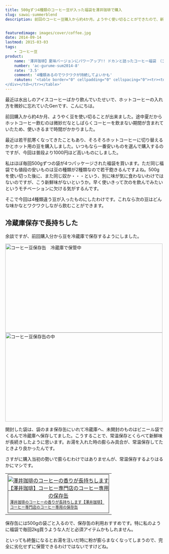 ```yaml
---
title: 500gずつ4種類のコーヒー豆が入った福袋を澤井珈琲で購入
slug: sawai-summerblend
description: 前回のコーヒー豆購入から約4か月。ようやく使い切ることができたので、新しく豆を購入しました。今回は一番安いものではなく普段より約1000円追加支出し、4種類の豆が入った福袋を購入しました。それでもコストパフォーマンスはいいと思います。


featuredimage: images/cover/coffee.jpg
date: 2014-09-14
lastmod: 2015-03-03
tags: 
    - コーヒー豆
product:
    name: '澤井珈琲】夏味バージョンにパワーアップ!! ドカンと詰ったコーヒー福袋　（コーヒー/コーヒー豆/珈琲豆）'
    number: 'ac-gurume-sum2014-8'
    rate: '3.5'
    comment: '4種類あるのでワクワクが持続してよいかも'
    rakuten: '<table border="0" cellpadding="0" cellspacing="0"><tr><td valign="top"><div style="border:1px solid;margin:0px;padding:6px 0px;width:320px;text-align:center;float:left"><a href="http://hb.afl.rakuten.co.jp/hgc/11be2770.9eec789a.11be2771.029f4a42/?pc=http%3a%2f%2fitem.rakuten.co.jp%2fsawaicoffee-tea%2fac-gurume04%2f%3fscid%3daf_link_tbl&m=http%3a%2f%2fm.rakuten.co.jp%2fsawaicoffee-tea%2fn%2fac-gurume04" target="_blank"><img src="http://hbb.afl.rakuten.co.jp/hgb/?pc=http%3a%2f%2fthumbnail.image.rakuten.co.jp%2f%400_mall%2fsawaicoffee-tea%2fcabinet%2fmail%2fnatsu_gurume2014001.jpg%3f_ex%3d300x300&m=http%3a%2f%2fthumbnail.image.rakuten.co.jp%2f%400_mall%2fsawaicoffee-tea%2fcabinet%2fmail%2fnatsu_gurume2014001.jpg%3f_ex%3d80x80" alt="【澤井珈琲】夏味バージョンにパワーアップ!! ドカンと詰ったコーヒー福袋　（コーヒー/コーヒー豆/珈琲豆）" border="0" style="margin:0px;padding:0px"></a><p style="font-size:12px;line-height:1.4em;text-align:left;margin:0px;padding:2px 6px"><a href="http://hb.afl.rakuten.co.jp/hgc/11be2770.9eec789a.11be2771.029f4a42/?pc=http%3a%2f%2fitem.rakuten.co.jp%2fsawaicoffee-tea%2fac-gurume04%2f%3fscid%3daf_link_tbl&m=http%3a%2f%2fm.rakuten.co.jp%2fsawaicoffee-tea%2fn%2fac-gurume04" target="_blank">【澤井珈琲】夏味バージョンにパワーアップ!! ドカンと詰ったコーヒー福袋　（コーヒー/コーヒー豆/珈琲豆）</a>
</div></td></tr></table>'
---
```


最近は水出しのアイスコーヒーばかり飲んでいたせいで、ホットコーヒーの入れ方を微妙に忘れていたGenです、こんにちは。

前回購入から約4か月、ようやく豆を使い切ることが出来ました。途中夏だからホットコーヒー飲むのは微妙だなとしばらくコーヒーを飲まない期間が含まれていたため、使いきるまで時間がかかりました。

最近は若干肌寒くなってきたこともあり、そろそろホットコーヒーに切り替えるかとホット用の豆を購入しました。いつもなら一番安いものを選んで購入するのですが、今回は普段より1000円ほど高いものにしました。

私はほぼ毎回500gずつの袋が4つパッケージされた福袋を買います。ただ同じ福袋でも値段の安いものは豆の種類が2種類なので若干飽きるんですよね。500gを使い切った後に、また同じ奴か・・・という、別に味が気に食わないわけではないのですが、こう新鮮味がないというか。早く使いきって次のを飲んでみたいというモチベーションに欠ける気がするんです。

そこで今回は4種類違う豆が入ったものにしたわけです。これなら次の豆はどんな味かなとワクワクしながら飲むことができます。


## 冷蔵庫保存で長持ちした


余談ですが、前回購入分から豆を冷蔵庫で保存するようにしました。

<img src="https://wantit.gcreate.jp/wp-content/uploads/2014/07/P7162371.jpg" alt="コーヒー豆保存缶　冷蔵庫で保管中" width="500" height="282" class="alignnone size-full wp-image-573" srcset="https://wantit.gcreate.jp/wp-content/uploads/2014/07/P7162371.jpg 500w, https://wantit.gcreate.jp/wp-content/uploads/2014/07/P7162371-300x169.jpg 300w" sizes="(max-width: 500px) 100vw, 500px" />

<img src="https://wantit.gcreate.jp/wp-content/uploads/2014/07/P7162372.jpg" alt="コーヒー豆保存缶の中" width="500" height="282" class="alignnone size-full wp-image-574" srcset="https://wantit.gcreate.jp/wp-content/uploads/2014/07/P7162372.jpg 500w, https://wantit.gcreate.jp/wp-content/uploads/2014/07/P7162372-300x169.jpg 300w" sizes="(max-width: 500px) 100vw, 500px" />

開封した袋は、袋のまま保存缶にいれて冷蔵庫へ、未開封のものはビニール袋でくるんで冷蔵庫へ保存してました。こうすることで、常温保存とくらべて新鮮味が長続きしたように思います。お湯を入れた時の膨らみ具合が、常温保存してたときより良かったんです。

さすがに購入当初の勢いで膨らむわけではありませんが、常温保存するよりはるかにマシです。

<table cellpadding="0" cellspacing="0">
<tr>
<td valign="top">
<div style="border:1px solid;margin:0px;padding:6px 0px;width:320px;text-align:center;float:left"><a href="http://hb.afl.rakuten.co.jp/hgc/11be2770.9eec789a.11be2771.029f4a42/?pc=http%3a%2f%2fitem.rakuten.co.jp%2fsawaicoffee-tea%2fi-o-hozonkan-001%2f%3fscid%3daf_link_tbl&amp;m=http%3a%2f%2fm.rakuten.co.jp%2fsawaicoffee-tea%2fn%2fi-o-hozonkan-001" target="_blank"><img src="http://hbb.afl.rakuten.co.jp/hgb/?pc=http%3a%2f%2fthumbnail.image.rakuten.co.jp%2f%400_mall%2fsawaicoffee-tea%2fcabinet%2f200912181118.jpg%3f_ex%3d300x300&amp;m=http%3a%2f%2fthumbnail.image.rakuten.co.jp%2f%400_mall%2fsawaicoffee-tea%2fcabinet%2f200912181118.jpg%3f_ex%3d80x80" alt="澤井珈琲のコーヒーの香りが長持ちします【澤井珈琲】コーヒー専門店のコーヒー専用の保存缶" style="margin:0px;padding:0px"></a>

<p style="font-size:12px;line-height:1.4em;text-align:left;margin:0px;padding:2px 6px"><a href="http://hb.afl.rakuten.co.jp/hgc/11be2770.9eec789a.11be2771.029f4a42/?pc=http%3a%2f%2fitem.rakuten.co.jp%2fsawaicoffee-tea%2fi-o-hozonkan-001%2f%3fscid%3daf_link_tbl&amp;m=http%3a%2f%2fm.rakuten.co.jp%2fsawaicoffee-tea%2fn%2fi-o-hozonkan-001" target="_blank">澤井珈琲のコーヒーの香りが長持ちします【澤井珈琲】コーヒー専門店のコーヒー専用の保存缶</a>

</div>
</td>
</tr>
</table>
保存缶には500gの袋ごと入るので、保存缶の利用おすすめです。特に私のように福袋で毎回2kg買うような人だと必須アイテムかもしれません。

といっても終盤になるとお湯を注いだ時に粉が膨らまなくなってしまうので、完全に劣化せずに保管できるわけではないですけどね。


  